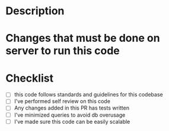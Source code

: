 # Description

<!-- Please provide information what changes are introduced in this pull request? Is this bug fix? Or new feature added.
Provide context. List any dependencies/env variables etc. Is this breaking change? -->

# Changes that must be done on server to run this code

<!-- (Please provide list of changes that must be done before this code is run on server. Any migration, additional command to run.
What env variables must be added. -->

# Checklist
- [ ] this code follows standards and guidelines for this codebase
- [ ] I've performed self review on this code
- [ ] Any changes added in this PR has tests written
- [ ] I've minimized queries to avoid db overusage
- [ ] I've made sure this code can be easily scalable
